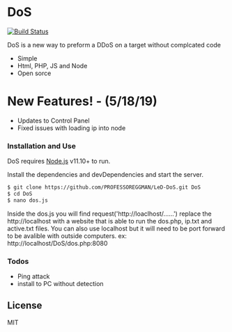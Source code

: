 # DoS

[![Build Status](https://travis-ci.org/PROFESSOREGGMAN/LeD-DoS.svg?branch=master)](https://travis-ci.org/PROFESSOREGGMAN/LeD-DoS)

DoS is a new way to preform a DDoS on a target without complcated code

  - Simple
  - Html, PHP, JS and Node
  - Open sorce

# New Features! - (5/18/19)

  - Updates to Control Panel
  - Fixed issues with loading ip into node

### Installation and Use

DoS requires [Node.js](https://nodejs.org/) v11.10+ to run.

Install the dependencies and devDependencies and start the server.

```sh
$ git clone https://github.com/PROFESSOREGGMAN/LeD-DoS.git DoS
$ cd DoS
$ nano dos.js
```

Inside the dos.js you will find request('http://loaclhost/......') replace the http://localhost with a website that is able to run the dos.php, ip.txt and active.txt files. You can also use localhost but it will need to be port forward to be avalible with outside computers. ex: http://localhost/DoS/dos.php:8080

### Todos

 - Ping attack
 - install to PC without detection

License
----

MIT
